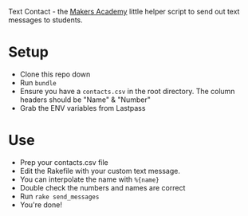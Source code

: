 Text Contact - the [Makers Academy](http://www.makersacademy.com) little helper script to send out text messages to students.

# Setup
 - Clone this repo down
 - Run `bundle`
 - Ensure you have a `contacts.csv` in the root directory. The column headers should be "Name" & "Number"
 - Grab the ENV variables from Lastpass

# Use
 - Prep your contacts.csv file
 - Edit the Rakefile with your custom text message.
 - You can interpolate the name with `%{name}`
 - Double check the numbers and names are correct
 - Run `rake send_messages`
 - You're done!
